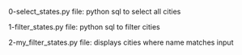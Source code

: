0-select_states.py file: python sql to select all cities

1-filter_states.py file: python sql to filter cities

2-my_filter_states.py file: displays cities where name matches input